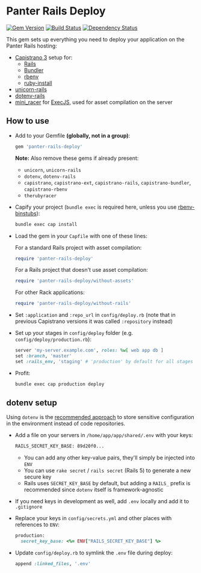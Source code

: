 # Panter Rails Deploy

[![Gem Version](https://badge.fury.io/rb/panter-rails-deploy.svg)](https://rubygems.org/gems/panter-rails-deploy)
[![Build Status](https://travis-ci.org/panter/panter-rails-deploy.svg?branch=master)](https://travis-ci.org/panter/panter-rails-deploy)
[![Dependency Status](https://gemnasium.com/panter/panter-rails-deploy.svg)](https://gemnasium.com/panter/panter-rails-deploy)

This gem sets up everything you need to deploy your application on the Panter Rails hosting:

- [Capistrano 3](https://github.com/capistrano/capistrano) setup for:
  - [Rails](https://github.com/capistrano/rails)
  - [Bundler](https://github.com/capistrano/bundler)
  - [rbenv](https://github.com/capistrano/rbenv)
  - [ruby-install](https://github.com/capistrano-plugins/capistrano-rbenv-install)
- [unicorn-rails](https://github.com/samuelkadolph/unicorn-rails)
- [dotenv-rails](https://github.com/bkeepers/dotenv)
- [mini_racer](https://github.com/discourse/mini_racer) for [ExecJS](https://github.com/rails/execjs), used for asset compilation on the server

## How to use

- Add to your Gemfile **(globally, not in a group)**:
  ```ruby
  gem 'panter-rails-deploy'
  ```

  **Note:** Also remove these gems if already present:
  - `unicorn`, `unicorn-rails`
  - `dotenv`, `dotenv-rails`
  - `capistrano`, `capistrano-ext`, `capistrano-rails`, `capistrano-bundler`, `capistrano-rbenv`
  - `therubyracer`

- Capify your project (`bundle exec` is required here, unless you use [rbenv-binstubs](https://github.com/ianheggie/rbenv-binstubs)):
  ```sh
  bundle exec cap install
  ```

- Load the gem in your `Capfile` with one of these lines:
  
  For a standard Rails project with asset compilation:

  ```ruby
  require 'panter-rails-deploy'
  ```

  For a Rails project that doesn't use asset compilation:

  ```ruby
  require 'panter-rails-deploy/without-assets'
  ```

  For other Rack applications:
  
  ```ruby
  require 'panter-rails-deploy/without-rails'
  ```

- Set `:application` and `:repo_url` in `config/deploy.rb` (note that in previous Capistrano versions it was called `:repository` instead)

- Set up your stages in `config/deploy` folder (e.g. `config/deploy/production.rb`):
  ```ruby
  server 'my-server.example.com', roles: %w[ web app db ]
  set :branch, 'master'
  set :rails_env, 'staging' # 'production' by default for all stages
  ```

- Profit:
  ```sh
  bundle exec cap production deploy
  ```

## dotenv setup

Using `dotenv` is the [recommended approach](http://12factor.net/config) to store sensitive configuration in the environment instead of code repositories.

- Add a file on your servers in `/home/app/app/shared/.env` with your keys:
  ```sh
  RAILS_SECRET_KEY_BASE: 89d20f0...
  ```
  
  - You can add any other key-value pairs, they'll simply be injected into `ENV`
  - You can use `rake secret` / `rails secret` (Rails 5) to generate a new secure key
  - Rails uses `SECRET_KEY_BASE` by default, but adding a `RAILS_` prefix is recommended since `dotenv` itself is framework-agnostic

- If you need keys in development as well, add `.env` locally and add it to `.gitignore`

- Replace your keys in `config/secrets.yml` and other places with references to `ENV`:
  ```ruby
  production:
    secret_key_base: <%= ENV["RAILS_SECRET_KEY_BASE"] %>
  ```

- Update `config/deploy.rb` to symlink the `.env` file during deploy:
  ```ruby
  append :linked_files, '.env'
  ```
